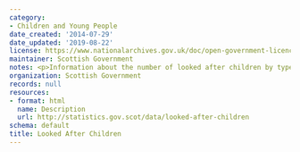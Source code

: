 ```yaml
---
category:
- Children and Young People
date_created: '2014-07-29'
date_updated: '2019-08-22'
license: https://www.nationalarchives.gov.uk/doc/open-government-licence/version/3/
maintainer: Scottish Government
notes: <p>Information about the number of looked after children by type of care setting.</p>
organization: Scottish Government
records: null
resources:
- format: html
  name: Description
  url: http://statistics.gov.scot/data/looked-after-children
schema: default
title: Looked After Children
---
```


